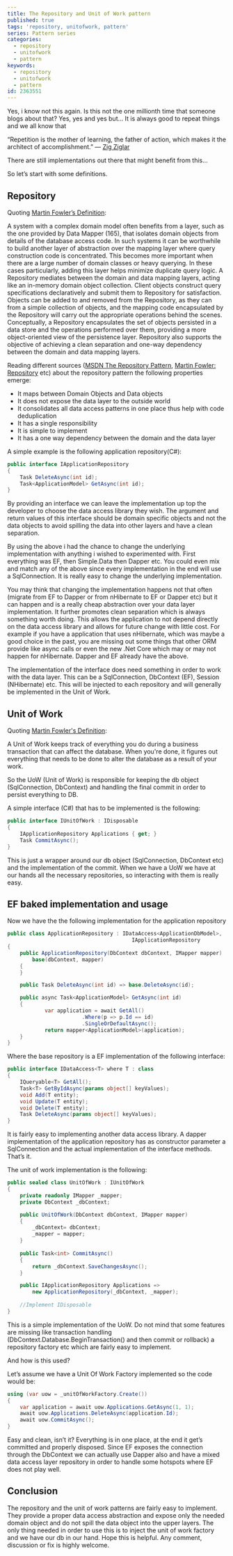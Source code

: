 ```yaml
---
title: The Repository and Unit of Work pattern
published: true
tags: 'repository, unitofwork, pattern'
series: Pattern series
categories:
  - repository
  - unitofwork
  - pattern
keywords:
  - repository
  - unitofwork
  - pattern
id: 2363551
---
```


Yes, i know not this again. Is this not the one millionth time that someone blogs about that?
Yes, yes and yes but…
It is always good to repeat things and we all know that

“Repetition is the mother of learning, the father of action, which makes it the architect of accomplishment.” ― [Zig Ziglar](https://en.wikipedia.org/wiki/Zig_Ziglar)

There are still implementations out there that might benefit from this…

So let’s start with some definitions.

## Repository

Quoting [Martin Fowler’s Definition](http://martinfowler.com/eaaCatalog/repository.html):

A system with a complex domain model often benefits from a layer, such as the one provided by Data Mapper (165),
that isolates domain objects from details of the database access code. In such systems it can be worthwhile to build another layer of abstraction
over the mapping layer where query construction code is concentrated. This becomes more important when there are a large number of domain classes or heavy querying.
In these cases particularly, adding this layer helps minimize duplicate query logic. A Repository mediates between the domain and data mapping layers,
acting like an in-memory domain object collection. Client objects construct query specifications declaratively and submit them to Repository for satisfaction.
Objects can be added to and removed from the Repository, as they can from a simple collection of objects, and the mapping code encapsulated by the Repository
will carry out the appropriate operations behind the scenes. Conceptually, a Repository encapsulates the set of objects persisted in a data store and the operations
performed over them, providing a more object-oriented view of the persistence layer. Repository also supports the objective of achieving a clean separation and
one-way dependency between the domain and data mapping layers.

Reading different sources ([MSDN The Repository Pattern](https://msdn.microsoft.com/en-us/library/ff649690.aspx),
[Martin Fowler: Repository](http://martinfowler.com/eaaCatalog/repository.html) etc) about the repository pattern the following properties emerge:

* It maps between Domain Objects and Data objects
* It does not expose the data layer to the outside world
* It consolidates all data access patterns in one place thus help with code deduplication
* It has a single responsibility
* It is simple to implement
* It has a one way dependency between the domain and the data layer

A simple example is the following application repository(C#):

```csharp
public interface IApplicationRepository
{
    Task DeleteAsync(int id);
    Task<ApplicationModel> GetAsync(int id);
}
```

By providing an interface we can leave the implementation up top the developer to choose the data access library they wish.
The argument and return values of this interface should be domain specific objects and not the data objects to avoid spilling the data
into other layers and have a clean separation.

By using the above i had the chance to change the underlying implementation with anything i wished to experimented with.
First everything was EF, then Simple.Data then Dapper etc. You could even mix and match any of the above since every implementation
in the end will use a SqlConnection. It is really easy to change the underlying implementation.

You may think that changing the implementation happens not that often (migrate from EF to Dapper or from nHibernate to EF or Dapper etc)
but it can happen and is a really cheap abstraction over your data layer implementation. It further promotes clean separation which is always something worth doing.
This allows the application to not depend directly on the data access library and allows for future change with little cost.
For example if you have a application that uses nHibernate, which was maybe a good choice in the past, you are missing out some things
that other ORM provide like async calls or even the new .Net Core which may or may not happen for nHibernate. Dapper and EF already have the above.

The implementation of the interface does need something in order to work with the data layer. This can be a SqlConnection, DbContext (EF), Session (NHibernate) etc.
This will be injected to each repository and will generally be implemented in the Unit of Work.

## Unit of Work

Quoting [Martin Fowler's Definition](http://martinfowler.com/eaaCatalog/unitOfWork.html):

A Unit of Work keeps track of everything you do during a business transaction that can affect the database.
When you're done, it figures out everything that needs to be done to alter the database as a result of your work.

So the UoW (Unit of Work) is responsible for keeping the db object (SqlConnection, DbContext) and handling the final commit in order to persist everything to DB.

A simple interface (C#) that has to be implemented is the following:

```csharp
public interface IUnitOfWork : IDisposable
{
    IApplicationRepository Applications { get; }
    Task CommitAsync();
}
```

This is just a wrapper around our db object (SqlConnection, DbContext etc) and the implementation of the commit.
When we have a UoW we have at our hands all the necessary repositories, so interacting with them is really easy.

## EF baked implementation and usage

Now we have the the following implementation for the application repository

```csharp
public class ApplicationRepository : IDataAccess<ApplicationDbModel>, 
                                        IApplicationRepository
{
    public ApplicationRepository(DbContext dbContext, IMapper mapper) : 
        base(dbContext, mapper)
    {
    }

    public Task DeleteAsync(int id) => base.DeleteAsync(id);

    public async Task<ApplicationModel> GetAsync(int id)
    {
            var application = await GetAll()
                        .Where(p => p.Id == id)
                        .SingleOrDefaultAsync();
            return mapper<ApplicationModel>(application);
    }
}
```

Where the base repository is a EF implementation of the following interface:

```csharp
public interface IDataAccess<T> where T : class
{
    IQueryable<T> GetAll();
    Task<T> GetByIdAsync(params object[] keyValues);
    void Add(T entity);
    void Update(T entity);
    void Delete(T entity);
    Task DeleteAsync(params object[] keyValues);
}
```

It is fairly easy to implementing another data access library. A dapper implementation of the application repository has
as constructor parameter a SqlConnection and the actual implementation of the interface methods. That’s it.

The unit of work implementation is the following:

```csharp
public sealed class UnitOfWork : IUnitOfWork
{
    private readonly IMapper _mapper;
    private DbContext _dbContext;

    public UnitOfWork(DbContext dbContext, IMapper mapper)
    {
        _dbContext= dbContext;
        _mapper = mapper;
    }
        
    public Task<int> CommitAsync()
    {
        return _dbContext.SaveChangesAsync();
    }

    public IApplicationRepository Applications => 
        new ApplicationRepository(_dbContext, _mapper);
        
    //Implement IDisposable
}
```

This is a simple implementation of the UoW. Do not mind that some features are missing like transaction handling
(DbContext.Database.BeginTransaction() and then commit or rollback) a repository factory etc which are fairly easy to implement.

And how is this used?

Let’s assume we have a Unit Of Work Factory implemented so the code would be:

```csharp
using (var uow = _unitOfWorkFactory.Create())
{
    var application = await uow.Applications.GetAsync(1, 1);
    await uow.Applications.DeleteAsync(application.Id);
    await uow.CommitAsync();
}
```

Easy and clean, isn’t it? Everything is in one place, at the end it get’s committed and properly disposed.
Since EF exposes the connection through the DbContext we can actually use Dapper also and have a mixed data access layer repository
in order to handle some hotspots where EF does not play well.

## Conclusion

The repository and the unit of work patterns are fairly easy to implement. They provide a proper data access abstraction and expose only the needed domain object
and do not spill the data object into the upper layers. The only thing needed in order to use this is to inject the unit of work factory and we have our db in our hand.
Hope this is helpful. Any comment, discussion or fix is highly welcome.
